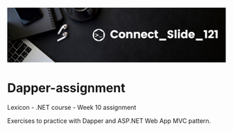 ![alt text](https://github.com/Connectslide121/Dapper-assignment/blob/master/Connect_banner_github.png)

# Dapper-assignment
Lexicon - .NET course - Week 10 assignment

Exercises to practice with Dapper and ASP.NET Web App MVC pattern.
